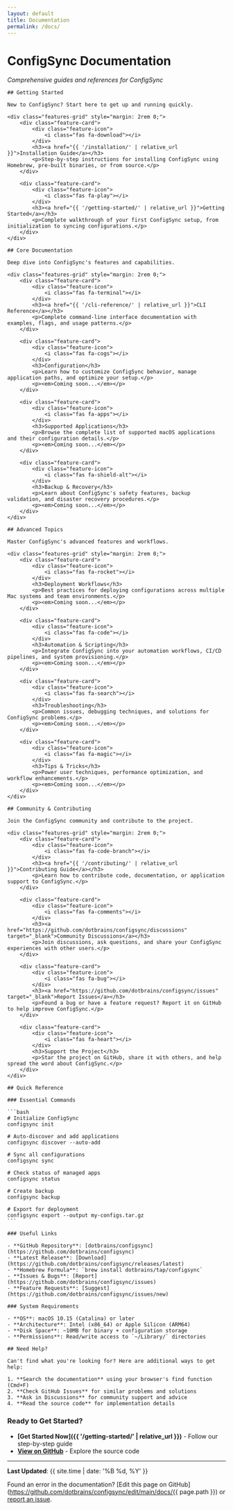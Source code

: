 ```yaml
---
layout: default
title: Documentation
permalink: /docs/
---
```


# ConfigSync Documentation

*Comprehensive guides and references for ConfigSync*

    ## Getting Started

    New to ConfigSync? Start here to get up and running quickly.

    <div class="features-grid" style="margin: 2rem 0;">
        <div class="feature-card">
            <div class="feature-icon">
                <i class="fas fa-download"></i>
            </div>
            <h3><a href="{{ '/installation/' | relative_url }}">Installation Guide</a></h3>
            <p>Step-by-step instructions for installing ConfigSync using Homebrew, pre-built binaries, or from source.</p>
        </div>

        <div class="feature-card">
            <div class="feature-icon">
                <i class="fas fa-play"></i>
            </div>
            <h3><a href="{{ '/getting-started/' | relative_url }}">Getting Started</a></h3>
            <p>Complete walkthrough of your first ConfigSync setup, from initialization to syncing configurations.</p>
        </div>
    </div>

    ## Core Documentation

    Deep dive into ConfigSync's features and capabilities.

    <div class="features-grid" style="margin: 2rem 0;">
        <div class="feature-card">
            <div class="feature-icon">
                <i class="fas fa-terminal"></i>
            </div>
            <h3><a href="{{ '/cli-reference/' | relative_url }}">CLI Reference</a></h3>
            <p>Complete command-line interface documentation with examples, flags, and usage patterns.</p>
        </div>

        <div class="feature-card">
            <div class="feature-icon">
                <i class="fas fa-cogs"></i>
            </div>
            <h3>Configuration</h3>
            <p>Learn how to customize ConfigSync behavior, manage application paths, and optimize your setup.</p>
            <p><em>Coming soon...</em></p>
        </div>

        <div class="feature-card">
            <div class="feature-icon">
                <i class="fas fa-apps"></i>
            </div>
            <h3>Supported Applications</h3>
            <p>Browse the complete list of supported macOS applications and their configuration details.</p>
            <p><em>Coming soon...</em></p>
        </div>

        <div class="feature-card">
            <div class="feature-icon">
                <i class="fas fa-shield-alt"></i>
            </div>
            <h3>Backup & Recovery</h3>
            <p>Learn about ConfigSync's safety features, backup validation, and disaster recovery procedures.</p>
            <p><em>Coming soon...</em></p>
        </div>
    </div>

    ## Advanced Topics

    Master ConfigSync's advanced features and workflows.

    <div class="features-grid" style="margin: 2rem 0;">
        <div class="feature-card">
            <div class="feature-icon">
                <i class="fas fa-rocket"></i>
            </div>
            <h3>Deployment Workflows</h3>
            <p>Best practices for deploying configurations across multiple Mac systems and team environments.</p>
            <p><em>Coming soon...</em></p>
        </div>

        <div class="feature-card">
            <div class="feature-icon">
                <i class="fas fa-code"></i>
            </div>
            <h3>Automation & Scripting</h3>
            <p>Integrate ConfigSync into your automation workflows, CI/CD pipelines, and system provisioning.</p>
            <p><em>Coming soon...</em></p>
        </div>

        <div class="feature-card">
            <div class="feature-icon">
                <i class="fas fa-search"></i>
            </div>
            <h3>Troubleshooting</h3>
            <p>Common issues, debugging techniques, and solutions for ConfigSync problems.</p>
            <p><em>Coming soon...</em></p>
        </div>

        <div class="feature-card">
            <div class="feature-icon">
                <i class="fas fa-magic"></i>
            </div>
            <h3>Tips & Tricks</h3>
            <p>Power user techniques, performance optimization, and workflow enhancements.</p>
            <p><em>Coming soon...</em></p>
        </div>
    </div>

    ## Community & Contributing

    Join the ConfigSync community and contribute to the project.

    <div class="features-grid" style="margin: 2rem 0;">
        <div class="feature-card">
            <div class="feature-icon">
                <i class="fas fa-code-branch"></i>
            </div>
            <h3><a href="{{ '/contributing/' | relative_url }}">Contributing Guide</a></h3>
            <p>Learn how to contribute code, documentation, or application support to ConfigSync.</p>
        </div>

        <div class="feature-card">
            <div class="feature-icon">
                <i class="fas fa-comments"></i>
            </div>
            <h3><a href="https://github.com/dotbrains/configsync/discussions" target="_blank">Community Discussions</a></h3>
            <p>Join discussions, ask questions, and share your ConfigSync experiences with other users.</p>
        </div>

        <div class="feature-card">
            <div class="feature-icon">
                <i class="fas fa-bug"></i>
            </div>
            <h3><a href="https://github.com/dotbrains/configsync/issues" target="_blank">Report Issues</a></h3>
            <p>Found a bug or have a feature request? Report it on GitHub to help improve ConfigSync.</p>
        </div>

        <div class="feature-card">
            <div class="feature-icon">
                <i class="fas fa-heart"></i>
            </div>
            <h3>Support the Project</h3>
            <p>Star the project on GitHub, share it with others, and help spread the word about ConfigSync.</p>
        </div>
    </div>

    ## Quick Reference

    ### Essential Commands

    ```bash
    # Initialize ConfigSync
    configsync init

    # Auto-discover and add applications
    configsync discover --auto-add

    # Sync all configurations
    configsync sync

    # Check status of managed apps
    configsync status

    # Create backup
    configsync backup

    # Export for deployment
    configsync export --output my-configs.tar.gz
    ```

    ### Useful Links

    - **GitHub Repository**: [dotbrains/configsync](https://github.com/dotbrains/configsync)
    - **Latest Release**: [Download](https://github.com/dotbrains/configsync/releases/latest)
    - **Homebrew Formula**: `brew install dotbrains/tap/configsync`
    - **Issues & Bugs**: [Report](https://github.com/dotbrains/configsync/issues)
    - **Feature Requests**: [Suggest](https://github.com/dotbrains/configsync/issues/new)

    ### System Requirements

    - **OS**: macOS 10.15 (Catalina) or later
    - **Architecture**: Intel (x86_64) or Apple Silicon (ARM64)
    - **Disk Space**: ~10MB for binary + configuration storage
    - **Permissions**: Read/write access to `~/Library/` directories

    ## Need Help?

    Can't find what you're looking for? Here are additional ways to get help:

    1. **Search the documentation** using your browser's find function (Cmd+F)
    2. **Check GitHub Issues** for similar problems and solutions
    3. **Ask in Discussions** for community support and advice
    4. **Read the source code** for implementation details

### Ready to Get Started?

- **[Get Started Now]({{ '/getting-started/' | relative_url }})** - Follow our step-by-step guide
- **[View on GitHub](https://github.com/dotbrains/configsync)** - Explore the source code

---

**Last Updated**: {{ site.time | date: '%B %d, %Y' }}

Found an error in the documentation? [Edit this page on GitHub](https://github.com/dotbrains/configsync/edit/main/docs/{{ page.path }}) or [report an issue](https://github.com/dotbrains/configsync/issues/new).
